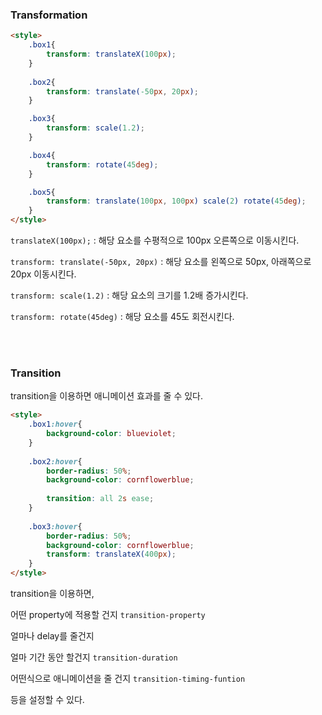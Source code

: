 ### Transformation

```html
<style>
    .box1{
        transform: translateX(100px);
    }
    
    .box2{
        transform: translate(-50px, 20px);
    }

    .box3{
        transform: scale(1.2);
    }

    .box4{
        transform: rotate(45deg);
    }

    .box5{
        transform: translate(100px, 100px) scale(2) rotate(45deg);
    }
</style>
```

`translateX(100px);` : 해당 요소를 수평적으로 100px 오른쪽으로 이동시킨다.

`transform: translate(-50px, 20px)` : 해당 요소를 왼쪽으로 50px, 아래쪽으로 20px 이동시킨다. 

`transform: scale(1.2)` : 해당 요소의 크기를 1.2배 증가시킨다.  

`transform: rotate(45deg)` : 해당 요소를 45도 회전시킨다. 

<br><br>

### Transition

transition을 이용하면 애니메이션 효과를 줄 수 있다. 

```html
<style>
    .box1:hover{
        background-color: blueviolet;
    }
    
    .box2:hover{
        border-radius: 50%;
        background-color: cornflowerblue;
        
        transition: all 2s ease;
    }
    
    .box3:hover{
        border-radius: 50%;
        background-color: cornflowerblue;
        transform: translateX(400px);
    }
</style>
```

transition을 이용하면, 

어떤 property에 적용할 건지 `transition-property`

얼마나 delay를 줄건지 

얼마 기간 동안 할건지  `transition-duration`

어떤식으로 애니메이션을 줄 건지 `transition-timing-funtion`

등을 설정할 수 있다. 




